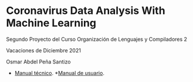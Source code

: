 # Coronavirus Data Analysis With Machine Learning

Segundo Proyecto del Curso Organización  de Lenguajes y Compiladores 2 

Vacaciones de Diciembre 2021

Osmar Abdel Peña Santizo

* [Manual técnico](https://github.com/OsmarPSantizo/OCL2_Proyecto2/blob/main/Documentacion/Manual%Tecnico/Manual%Tecnico.md).
*[Manual de usuario](https://github.com/OsmarPSantizo/OCL2_Proyecto2/blob/main/Documentacion/Manual%de%usuario/Manual%De%Usuario.md).